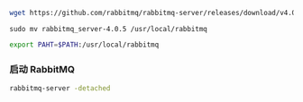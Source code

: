 ```sh
wget https://github.com/rabbitmq/rabbitmq-server/releases/download/v4.0.5/rabbitmq-server-generic-unix-4.0.5.tar.xz
```

```
sudo mv rabbitmq_server-4.0.5 /usr/local/rabbitmq
```

```sh
export PAHT=$PATH:/usr/local/rabbitmq
```

### 启动 RabbitMQ

```sh
rabbitmq-server -detached
```

